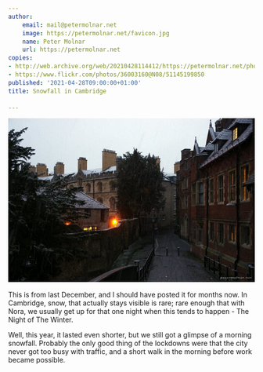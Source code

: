```yaml
---
author:
    email: mail@petermolnar.net
    image: https://petermolnar.net/favicon.jpg
    name: Peter Molnar
    url: https://petermolnar.net
copies:
- http://web.archive.org/web/20210428114412/https://petermolnar.net/photo/snowfall-in-cambrdige/
- https://www.flickr.com/photos/36003160@N08/51145199850
published: '2021-04-28T09:00:00+01:00'
title: Snowfall in Cambridge

---
```


![](snowfall-in-cambrdige.jpg)

This is from last December, and I should have posted it for months now.
In Cambridge, snow, that actually stays visible is rare; rare enough
that with Nora, we usually get up for that one night when this tends to
happen - The Night of The Winter.

Well, this year, it lasted even shorter, but we still got a glimpse of a
morning snowfall. Probably the only good thing of the lockdowns were
that the city never got too busy with traffic, and a short walk in the
morning before work became possible.
